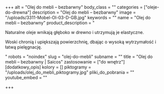 +++
alt = "Olej do mebli – bezbarwny"
body_class = ""
categories = ["oleje-do-drewna"]
description = "Olej do mebli – bezbarwny"
image = "/uploads/3311-Mobel-Ol-03-D-GB.jpg"
keywords = ""
name = "Olej do mebli – bezbarwny"
product_description = "<p>Naturalne oleje wnikają głęboko w drewno i utrzymują je elastyczne.</p><p>Woski chronią i upiększają powierzchnię, dbając o wysoką wytrzymałość i łatwą pielęgnację.</p>"
robots = "noindex"
slug = "olej-do-mebli"
subname = ""
title = "Olej do mebli – bezbarwny | Saicos"
zastosowanie = ["do wnętrz"]
[dodatkowy_opis]
kolory = []
piktogramy = "/uploads/olej_do_mebli_piktogramy.jpg"
pliki_do_pobrania = ""
youtube_embed = ""

+++
